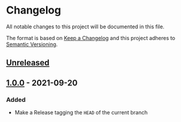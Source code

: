 # Changelog

All notable changes to this project will be documented in this file.

The format is based on [Keep a Changelog](https://keepachangelog.com/en/1.0.0/)
and this project adheres to [Semantic Versioning](https://semver.org/spec/v2.0.0.html).

## [Unreleased]

## [1.0.0] - 2021-09-20
### Added
- Make a Release tagging the `HEAD` of the current branch

[Unreleased]: https://github.com/cucumber-actions/versions/1.0.0...HEAD
[1.0.0]: https://github.com/cucumber-actions/versions/v0.0.0...1.0.0
